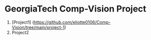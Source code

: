 # GeorgiaTech Comp-Vision Project
1. [Project1] (https://github.com/eliotte0106/Comp-Vision/tree/main/project-1)
2. Project2
